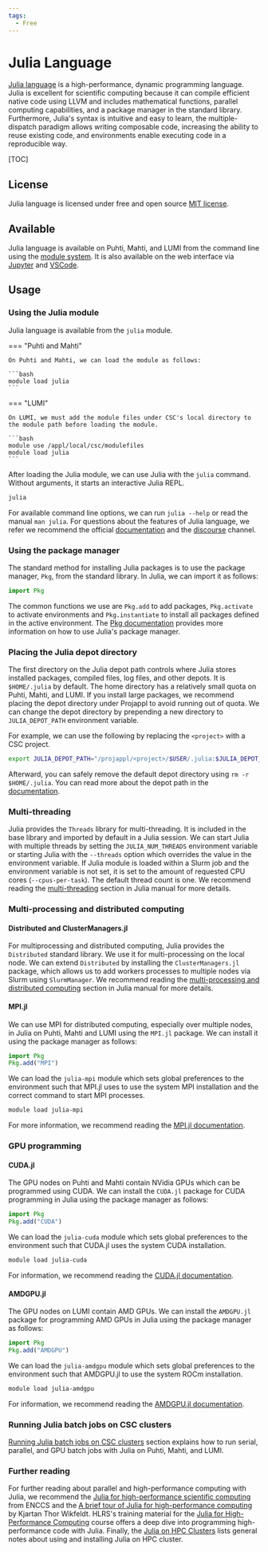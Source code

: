 ```yaml
---
tags:
  - Free
---
```


# Julia Language
[Julia language](https://julialang.org) is a high-performance, dynamic programming language.
Julia is excellent for scientific computing because it can compile efficient native code using LLVM and includes mathematical functions, parallel computing capabilities, and a package manager in the standard library.
Furthermore, Julia's syntax is intuitive and easy to learn, the multiple-dispatch paradigm allows writing composable code, increasing the ability to reuse existing code, and environments enable executing code in a reproducible way.

[TOC]


## License
Julia language is licensed under free and open source [MIT license](https://github.com/JuliaLang/julia/blob/master/LICENSE.md).


## Available
Julia language is available on Puhti, Mahti, and LUMI from the command line using the [module system](../computing/modules.md).
It is also available on the web interface via [Jupyter](../computing/webinterface/julia-on-jupyter.md) and [VSCode](../computing/webinterface/vscode.md#julia-language).


## Usage
### Using the Julia module
Julia language is available from the `julia` module.

=== "Puhti and Mahti"

    On Puhti and Mahti, we can load the module as follows:

    ```bash
    module load julia
    ```

=== "LUMI"

    On LUMI, we must add the module files under CSC's local directory to the module path before loading the module.

    ```bash
    module use /appl/local/csc/modulefiles
    module load julia
    ```

After loading the Julia module, we can use Julia with the `julia` command.
Without arguments, it starts an interactive Julia REPL.

```bash
julia
```

For available command line options, we can run `julia --help` or read the manual `man julia`.
For questions about the features of Julia language, we refer we recommend the official [documentation](https://docs.julialang.org) and the [discourse](https://discourse.julialang.org/) channel.


### Using the package manager
The standard method for installing Julia packages is to use the package manager, `Pkg`, from the standard library.
In Julia, we can import it as follows:

```julia
import Pkg
```

The common functions we use are `Pkg.add` to add packages, `Pkg.activate` to activate environments and `Pkg.instantiate` to install all packages defined in the active environment.
The [Pkg documentation](https://pkgdocs.julialang.org/) provides more information on how to use Julia's package manager.


### Placing the Julia depot directory
The first directory on the Julia depot path controls where Julia stores installed packages, compiled files, log files, and other depots.
It is `$HOME/.julia` by default.
The home directory has a relatively small quota on Puhti, Mahti, and LUMI.
If you install large packages, we recommend placing the depot directory under Projappl to avoid running out of quota.
We can change the depot directory by prepending a new directory to `JULIA_DEPOT_PATH` environment variable.

For example, we can use the following by replacing the `<project>` with a CSC project.

```bash
export JULIA_DEPOT_PATH="/projappl/<project>/$USER/.julia:$JULIA_DEPOT_PATH"
```

Afterward, you can safely remove the default depot directory using `rm -r $HOME/.julia`.
You can read more about the depot path in the [documentation](https://docs.julialang.org/en/v1/base/constants/#Base.DEPOT_PATH).


### Multi-threading
Julia provides the `Threads` library for multi-threading.
It is included in the base library and imported by default in a Julia session.
We can start Julia with multiple threads by setting the `JULIA_NUM_THREADS` environment variable or starting Julia with the `--threads` option which overrides the value in the environment variable.
If Julia module is loaded within a Slurm job and the environment variable is not set, it is set to the amount of requested CPU cores (`--cpus-per-task`).
The default thread count is one.
We recommend reading the [multi-threading](https://docs.julialang.org/en/v1/manual/multi-threading/) section in Julia manual for more details.


### Multi-processing and distributed computing
#### Distributed and ClusterManagers.jl
For multiprocessing and distributed computing, Julia provides the `Distributed` standard library.
We use it for multi-processing on the local node.
We can extend `Distributed` by installing the `ClusterManagers.jl` package, which allows us to add workers processes to multiple nodes via Slurm  using `SlurmManager`.
We recommend reading the [multi-processing and distributed computing](https://docs.julialang.org/en/v1/manual/distributed-computing/) section in Julia manual for more details.


#### MPI.jl
We can use MPI for distributed computing, especially over multiple nodes, in Julia on Puhti, Mahti and LUMI using the `MPI.jl` package.
We can install it using the package manager as follows:

```julia
import Pkg
Pkg.add("MPI")
```

We can load the `julia-mpi` module which sets global preferences to the environment such that MPI.jl uses to use the system MPI installation and the correct command to start MPI processes.

```bash
module load julia-mpi
```

For more information, we recommend reading the [MPI.jl documentation](https://juliaparallel.org/MPI.jl/stable/).


### GPU programming
#### CUDA.jl
The GPU nodes on Puhti and Mahti contain NVidia GPUs which can be programmed using CUDA.
We can install the `CUDA.jl` package for CUDA programming in Julia using the package manager as follows:

```julia
import Pkg
Pkg.add("CUDA")
```

We can load the `julia-cuda` module which sets global preferences to the environment such that CUDA.jl uses the system CUDA installation.

```bash
module load julia-cuda
```

For information, we recommend reading the [CUDA.jl documentation](https://cuda.juliagpu.org/stable/).


#### AMDGPU.jl
The GPU nodes on LUMI contain AMD GPUs.
We can install the `AMDGPU.jl` package for programming AMD GPUs in Julia using the package manager as follows:

```julia
import Pkg
Pkg.add("AMDGPU")
```

We can load the `julia-amdgpu` module which sets global preferences to the environment such that AMDGPU.jl to use the system ROCm installation.

```bash
module load julia-amdgpu
```

For information, we recommend reading the [AMDGPU.jl documentation](https://amdgpu.juliagpu.org/stable/).


### Running Julia batch jobs on CSC clusters
[Running Julia batch jobs on CSC clusters](../support/tutorials/julia.md) section explains how to run serial, parallel, and GPU batch jobs with Julia on Puhti, Mahti, and LUMI.


### Further reading
For further reading about parallel and high-performance computing with Julia, we recommend the [Julia for high-performance scientific computing](https://enccs.github.io/julia-for-hpc/) from ENCCS and the [A brief tour of Julia for high-performance computing](https://forem.julialang.org/wikfeldt/a-brief-tour-of-julia-for-high-performance-computing-5deb) by Kjartan Thor Wikfeldt.
HLRS's training material for the [Julia for High-Performance Computing](https://github.com/carstenbauer/JuliaHLRS23) course offers a deep dive into programming high-performance code with Julia.
Finally, the [Julia on HPC Clusters](https://juliahpc.github.io/JuliaOnHPCClusters/) lists general notes about using and installing Julia on HPC cluster.
